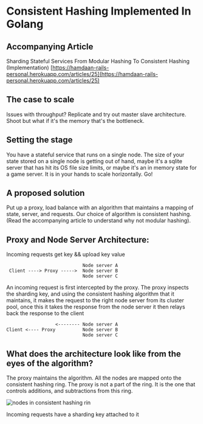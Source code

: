 # Consistent Hashing Implemented In Golang

## Accompanying Article
Sharding Stateful Services From Modular Hashing To Consistent Hashing (Implementation)
[https://hamdaan-rails-personal.herokuapp.com/articles/25](https://hamdaan-rails-personal.herokuapp.com/articles/25)

## The case to scale
Issues with throughput? Replicate and try out master slave architecture. Shoot but what if it's the memory that's the
bottleneck.

## Setting the stage
You have a stateful service that runs on a single node. The size of your state stored on a single node is getting out of
hand, maybe it's a sqlite server that has hit its OS file size limits, or maybe it's an in memory state for a game
server. It is in your hands to scale horizontally. Go!

## A proposed solution
Put up a proxy, load balance with an algorithm that maintains a mapping of state, server, and requests. 
Our choice of algorithm is consistent hashing. (Read the accompanying article to understand why not modular hashing).

## Proxy and Node Server Architecture:
Incoming requests get key && upload key value

```
                            Node server A  
 Client ----> Proxy ----->  Node server B
                            Node server C
```

An incoming request is first intercepted by the proxy. The proxy inspects the sharding key, and using the consistent
hashing algorithm that it maintains, it makes the request to the right node server from its cluster pool, once this
it takes the response from the node server it then relays back the response to the client

```
                  <-------- Node server A
Client <---- Proxy          Node server B
                            Node server C
```

## What does the architecture look like from the eyes of the algorithm?
The proxy maintains the algorithm. All the nodes are mapped onto the consistent hashing ring. The proxy is not a part of
the ring. It is the one that controls additions, and subtractions from this ring.

![nodes in consistent hashing rin](https://www.researchgate.net/publication/236149101/figure/fig6/AS:669985961672724@1536748509654/Figure-Consistent-hashing-maps-nodes-and-data-items-into-the-same-ring-for.png)

Incoming requests have a sharding key attached to it
